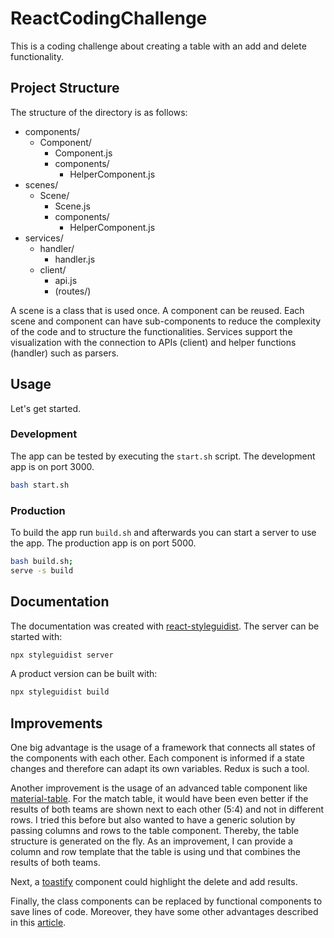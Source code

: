 # ReactCodingChallenge

This is a coding challenge about creating a table with an add and delete functionality. 

## Project Structure

The structure of the directory is as follows:

- components/
    - Component/
        - Component.js
        - components/
            - HelperComponent.js
- scenes/
    - Scene/
        - Scene.js
        - components/
            - HelperComponent.js
- services/
    - handler/
        - handler.js
    - client/
        - api.js
        - (routes/)

A scene is a class that is used once. A component can be reused. Each scene and component can have sub-components to reduce the complexity of the code and to structure the functionalities. Services support the visualization with the connection to APIs (client) and helper functions (handler) such as parsers.

## Usage

Let's get started.

### Development

The app can be tested by executing the `start.sh` script. The development app is on port 3000.

```bash
bash start.sh
```


### Production

To build the app run `build.sh` and afterwards you can start a server to use the app. The production app is on port 5000.

```bash
bash build.sh;
serve -s build
```


## Documentation

The documentation was created with [react-styleguidist](https://react-styleguidist.js.org/). The server can be started with:

```bash
npx styleguidist server
```

A product version can be built with:

```bash
npx styleguidist build
```

## Improvements

One big advantage is the usage of a framework that connects all states of the components with each other. Each component is informed if a state changes and therefore can adapt its own variables. Redux is such a tool.

Another improvement is the usage of an advanced table component like [material-table](https://github.com/mbrn/material-table). 
For the match table, it would have been even better if the results of both teams are shown next to each other (5:4) and not in different rows. I tried this before but also wanted to have a generic solution by passing columns and rows to the table component. Thereby, the table structure is generated on the fly. As an improvement, I can provide a column and row template that the table is using und that combines the results of both teams.

Next, a [toastify](https://github.com/fkhadra/react-toastify) component could highlight the delete and add results. 

Finally, the class components can be replaced by functional components to save lines of code. Moreover, they have some other advantages described in this [article](https://blog.bitsrc.io/will-react-classes-get-deprecated-because-of-hooks-bb62938ac1f5).

